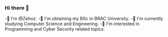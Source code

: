 ### Hi there 👋

<!--
**Zehoz/Zehoz** is a ✨ _special_ ✨ repository because its `README.md` (this file) appears on your GitHub profile.

Here are some ideas to get you started:

- 🔭 I’m currently working on ...
- 🌱 I’m currently learning ...
- 👯 I’m looking to collaborate on ...
- 🤔 I’m looking for help with ...
- 💬 Ask me about ...
- 📫 How to reach me: ...
- 😄 Pronouns: ...
- ⚡ Fun fact: ...
-->
-👋 I'm @Zehoz. 
-📃 I'm obtaining my BSc in BRAC University. 
-🏫 I'm currently studying Computer Science and Engineering. 
-👀 I'm interested in Programming and Cyber Security related topics.
